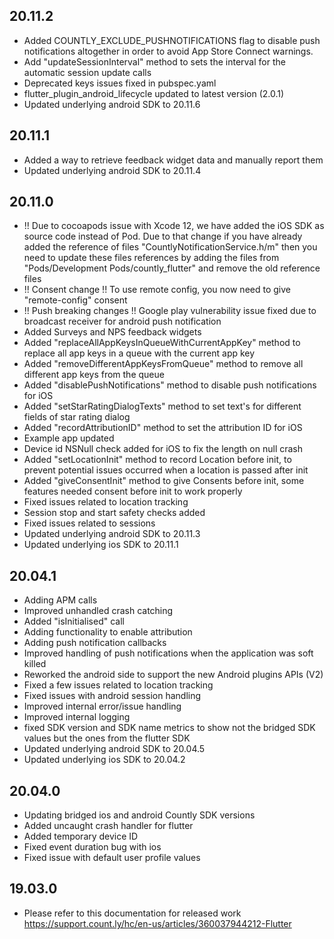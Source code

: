 ## 20.11.2
* Added COUNTLY_EXCLUDE_PUSHNOTIFICATIONS flag to disable push notifications altogether in order to avoid App Store Connect warnings.
* Add "updateSessionInterval" method to sets the interval for the automatic session update calls
* Deprecated keys issues fixed in pubspec.yaml
* flutter_plugin_android_lifecycle updated to latest version (2.0.1)
* Updated underlying android SDK to 20.11.6

## 20.11.1
* Added a way to retrieve feedback widget data and manually report them
* Updated underlying android SDK to 20.11.4

## 20.11.0
* !! Due to cocoapods issue with Xcode 12, we have added the iOS SDK as source code instead of Pod. Due to that change if you have already added the reference of files "CountlyNotificationService.h/m" then you need to update these files references by adding the files from "Pods/Development Pods/countly_flutter" and remove the old reference files
* !! Consent change !! To use remote config, you now need to give "remote-config" consent
* !! Push breaking changes !! Google play vulnerability issue fixed due to broadcast receiver for android push notification
* Added Surveys and NPS feedback widgets
* Added "replaceAllAppKeysInQueueWithCurrentAppKey" method to replace all app keys in a queue with the current app key
* Added "removeDifferentAppKeysFromQueue" method to remove all different app keys from the queue
* Added "disablePushNotifications" method to disable push notifications for iOS
* Added "setStarRatingDialogTexts" method to set text's for different fields of star rating dialog
* Added "recordAttributionID" method to set the attribution ID for iOS
* Example app updated
* Device id NSNull check added for iOS to fix the length on null crash
* Added "setLocationInit" method to record Location before init, to prevent potential issues occurred when a location is passed after init
* Added "giveConsentInit" method to give Consents before init, some features needed consent before init to work properly
* Fixed issues related to location tracking
* Session stop and start safety checks added
* Fixed issues related to sessions
* Updated underlying android SDK to 20.11.3
* Updated underlying ios SDK to 20.11.1

## 20.04.1
* Adding APM calls
* Improved unhandled crash catching
* Added "isInitialised" call
* Adding functionality to enable attribution
* Adding push notification callbacks
* Improved handling of push notifications when the application was soft killed
* Reworked the android side to support the new Android plugins APIs (V2)
* Fixed a few issues related to location tracking
* Fixed issues with android session handling
* Improved internal error/issue handling
* Improved internal logging
* fixed SDK version and SDK name metrics to show not the bridged SDK values but the ones from the flutter SDK
* Updated underlying android SDK to 20.04.5
* Updated underlying ios SDK to 20.04.2

## 20.04.0
* Updating bridged ios and android Countly SDK versions
* Added uncaught crash handler for flutter
* Added temporary device ID
* Fixed event duration bug with ios
* Fixed issue with default user profile values

## 19.03.0

* Please refer to this documentation for released work https://support.count.ly/hc/en-us/articles/360037944212-Flutter
